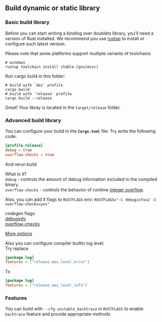 ## Build dynamic or static library

### Basic build library

Before you can start writing a binding over doublets library, you’ll need a version of Rust installed.
We recommend you use [rustup](https://rustup.rs/) to install or configure such latest version.

Please note that some platforms support multiple variants of toolchains

```shell
# windows
rustup toolchain install stable-[gnu|msvc]
```

Run cargo build in this folder:

```shell
# build with `dev` profile
cargo build 
# build with `release` profile
cargo build --release
```

Great! Your libray is located in the `target/release` folder.

### Advanced build library

You can configure your build in the __`Cargo.toml`__ file:
Try write the following code:

```toml
[profile.release]
debug = true
overflow-checks = true
```

And rerun build

What is it?\
`debug` - controls the amount of debug information included in the compiled binary.\
`overflow-checks` - controls the behavior of
runtime [integer overflow](https://doc.rust-lang.org/reference/expressions/operator-expr.html#overflow).

Also, you can add it flags to `RUSTFLAGS` env: `RUSTFLAGS="-C debuginfo=2 -C overflow-checks=yes"`

codegen flags:\
[debuginfo](https://doc.rust-lang.org/rustc/codegen-options/index.html#debuginfo)\
[overflow-checks](https://doc.rust-lang.org/rustc/codegen-options/index.html#overflow-checks)

[More options](https://doc.rust-lang.org/cargo/reference/profiles.html)

Also you can configure compiler builtin log level.\
Try replace

```toml
[package.log]
features = ["release_max_level_error"]
```

To

```toml
[package.log]
features = ["release_max_level_info"]
```

### Features

You can build with `--cfg unstable_backtrace` in `RUSTFLAGS`
to enable `backtrace` feature and provide appropriate methods